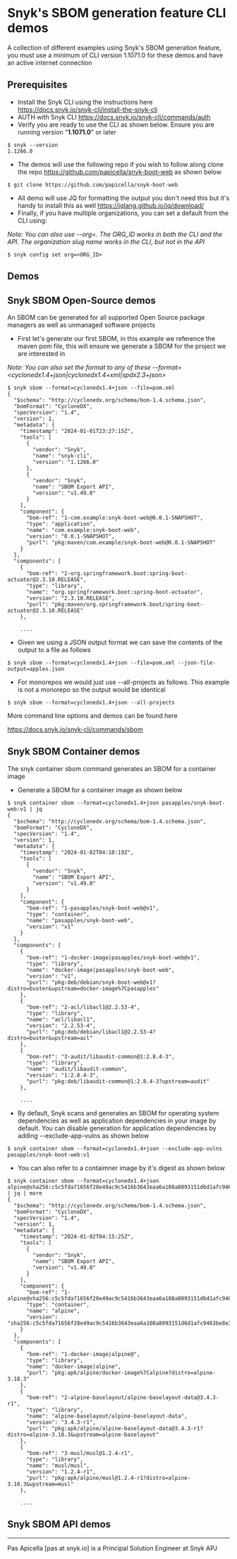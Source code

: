 # Snyk's SBOM generation feature CLI demos

A collection of different examples using Snyk's SBOM generation feature, you must use a minimum of CLI version 1.1071.0 for these demos and have an active internet connection

## Prerequisites

- Install the Snyk CLI using the instructions here https://docs.snyk.io/snyk-cli/install-the-snyk-cli
- AUTH with Snyk CLI https://docs.snyk.io/snyk-cli/commands/auth
- Verify you are ready to use the CLI as shown below. Ensure you are running version "**1.1071.0**" or later

```shell
$ snyk --version
1.1266.0
```

- The demos will use the following repo if you wish to follow along clone the repo https://github.com/papicella/snyk-boot-web as shown below 

```shell
$ git clone https://github.com/papicella/snyk-boot-web
```

- All demo will use JQ for formatting the output you don't need this but it's handy to install this as well https://jqlang.github.io/jq/download/
- Finally, if you have multiple organizations, you can set a default from the CLI using:

_Note: You can also use --org=<orgslugname>. The ORG_ID works in both the CLI and the API. The organization slug name works in the CLI, but not in the API_

```shell
$ snyk config set org=<ORG_ID>
```

## Demos

## Snyk SBOM Open-Source demos

An SBOM can be generated for all supported Open Source package managers as well as unmanaged software projects

- First let's generate our first SBOM, in this example we reference the maven pom file, this will ensure we generate a SBOM for the project we are interested in 

_Note: You can also set the format to any of these --format=<cyclonedx1.4+json|cyclonedx1.4+xml|spdx2.3+json>_

```shell
$ snyk sbom --format=cyclonedx1.4+json --file=pom.xml 
{
  "$schema": "http://cyclonedx.org/schema/bom-1.4.schema.json",
  "bomFormat": "CycloneDX",
  "specVersion": "1.4",
  "version": 1,
  "metadata": {
    "timestamp": "2024-01-01T23:27:15Z",
    "tools": [
      {
        "vendor": "Snyk",
        "name": "snyk-cli",
        "version": "1.1266.0"
      },
      {
        "vendor": "Snyk",
        "name": "SBOM Export API",
        "version": "v1.49.0"
      }
    ],
    "component": {
      "bom-ref": "1-com.example:snyk-boot-web@0.0.1-SNAPSHOT",
      "type": "application",
      "name": "com.example:snyk-boot-web",
      "version": "0.0.1-SNAPSHOT",
      "purl": "pkg:maven/com.example/snyk-boot-web@0.0.1-SNAPSHOT"
    }
  },
  "components": [
    {
      "bom-ref": "2-org.springframework.boot:spring-boot-actuator@2.3.10.RELEASE",
      "type": "library",
      "name": "org.springframework.boot:spring-boot-actuator",
      "version": "2.3.10.RELEASE",
      "purl": "pkg:maven/org.springframework.boot/spring-boot-actuator@2.3.10.RELEASE"
    },

    ....
```

- Given we using a JSON output format we can save the contents of the output to a file as follows

```shell
$ snyk sbom --format=cyclonedx1.4+json --file=pom.xml --json-file-output=apples.json
```

- For monorepos we would just use --all-projects as follows. This example is not a monorepo so the output would be identical 

```shell
$ snyk sbom --format=cyclonedx1.4+json --all-projects
```

More command line options and demos can be found here 

https://docs.snyk.io/snyk-cli/commands/sbom

## Snyk SBOM Container demos

The snyk container sbom command generates an SBOM for a container image

- Generate a SBOM for a container image as shown below

```shell
$ snyk container sbom --format=cyclonedx1.4+json pasapples/snyk-boot-web:v1 | jq 
{
  "$schema": "http://cyclonedx.org/schema/bom-1.4.schema.json",
  "bomFormat": "CycloneDX",
  "specVersion": "1.4",
  "version": 1,
  "metadata": {
    "timestamp": "2024-01-02T04:10:19Z",
    "tools": [
      {
        "vendor": "Snyk",
        "name": "SBOM Export API",
        "version": "v1.49.0"
      }
    ],
    "component": {
      "bom-ref": "1-pasapples/snyk-boot-web@v1",
      "type": "container",
      "name": "pasapples/snyk-boot-web",
      "version": "v1"
    }
  },
  "components": [
    {
      "bom-ref": "1-docker-image|pasapples/snyk-boot-web@v1",
      "type": "library",
      "name": "docker-image|pasapples/snyk-boot-web",
      "version": "v1",
      "purl": "pkg:deb/debian/snyk-boot-web@v1?distro=buster&upstream=docker-image%7Cpasapples"
    },
    {
      "bom-ref": "2-acl/libacl1@2.2.53-4",
      "type": "library",
      "name": "acl/libacl1",
      "version": "2.2.53-4",
      "purl": "pkg:deb/debian/libacl1@2.2.53-4?distro=buster&upstream=acl"
    },
    {
      "bom-ref": "3-audit/libaudit-common@1:2.8.4-3",
      "type": "library",
      "name": "audit/libaudit-common",
      "version": "1:2.8.4-3",
      "purl": "pkg:deb/libaudit-common@1:2.8.4-3?upstream=audit"
    },
    
    ....
```

- By default, Snyk scans and generates an SBOM for operating system dependencies as well as application dependencies in your image by default. You can disable generation for application dependencies by adding --exclude-app-vulns as shown below

```shell
$ snyk container sbom --format=cyclonedx1.4+json --exclude-app-vulns pasapples/snyk-boot-web:v1
```

- You can also refer to a contaimner image by it's digest as shown below

```shell
$ snyk container sbom --format=cyclonedx1.4+json alpine@sha256:c5c5fda71656f28e49ac9c5416b3643eaa6a108a8093151d6d1afc9463be8e33 | jq | more
{
  "$schema": "http://cyclonedx.org/schema/bom-1.4.schema.json",
  "bomFormat": "CycloneDX",
  "specVersion": "1.4",
  "version": 1,
  "metadata": {
    "timestamp": "2024-01-02T04:15:25Z",
    "tools": [
      {
        "vendor": "Snyk",
        "name": "SBOM Export API",
        "version": "v1.49.0"
      }
    ],
    "component": {
      "bom-ref": "1-alpine@sha256:c5c5fda71656f28e49ac9c5416b3643eaa6a108a8093151d6d1afc9463be8e33",
      "type": "container",
      "name": "alpine",
      "version": "sha256:c5c5fda71656f28e49ac9c5416b3643eaa6a108a8093151d6d1afc9463be8e33"
    }
  },
  "components": [
    {
      "bom-ref": "1-docker-image|alpine@",
      "type": "library",
      "name": "docker-image|alpine",
      "purl": "pkg:apk/alpine/docker-image%7Calpine?distro=alpine-3.18.3"
    },
    {
      "bom-ref": "2-alpine-baselayout/alpine-baselayout-data@3.4.3-r1",
      "type": "library",
      "name": "alpine-baselayout/alpine-baselayout-data",
      "version": "3.4.3-r1",
      "purl": "pkg:apk/alpine/alpine-baselayout-data@3.4.3-r1?distro=alpine-3.18.3&upstream=alpine-baselayout"
    },
    {
      "bom-ref": "3-musl/musl@1.2.4-r1",
      "type": "library",
      "name": "musl/musl",
      "version": "1.2.4-r1",
      "purl": "pkg:apk/alpine/musl@1.2.4-r1?distro=alpine-3.18.3&upstream=musl"
    },
    
    ....
```

## Snyk SBOM API demos

<hr />
Pas Apicella [pas at snyk.io] is a Principal Solution Engineer at Snyk APJ 